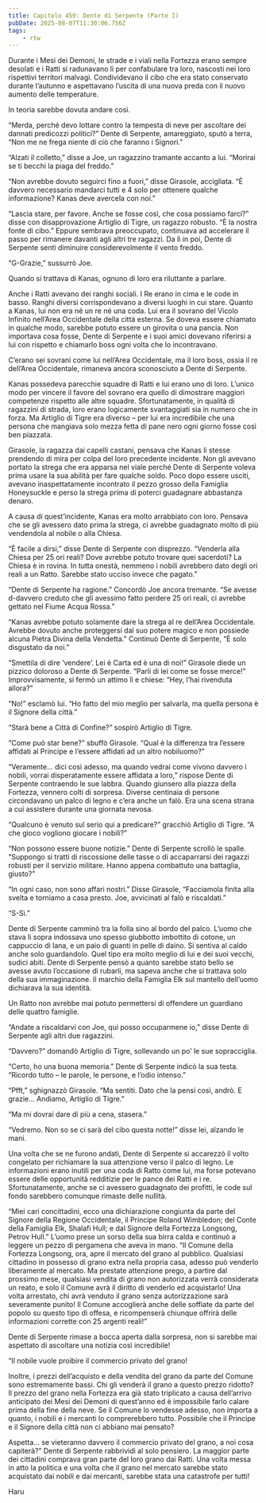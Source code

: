 ```yaml
---
title: Capitolo 459: Dente di Serpente (Parte I)
pubDate: 2025-08-07T11:30:06.756Z
tags:
    - rtw
---
```







 


Durante i Mesi dei Demoni, le strade e i viali nella Fortezza erano sempre desolati e i Ratti si radunavano lì per confabulare tra loro, nascosti nei loro rispettivi territori malvagi. Condividevano il cibo che era stato conservato durante l’autunno e aspettavano l’uscita di una nuova preda con il nuovo aumento delle temperature.


In teoria sarebbe dovuta andare così.


“Merda, perché devo lottare contro la tempesta di neve per ascoltare dei dannati predicozzi politici?” Dente di Serpente, amareggiato, sputò a terra, “Non me ne frega niente di ciò che faranno i Signori.”


“Alzati il colletto,” disse a Joe, un ragazzino tramante accanto a lui. “Morirai se ti becchi la piaga del freddo.”


“Non avrebbe dovuto seguirci fino a fuori,” disse Girasole, accigliata. “È davvero necessario mandarci tutti e 4 solo per ottenere qualche informazione? Kanas deve avercela con noi.”


“Lascia stare, per favore. Anche se fosse così, che cosa possiamo farci?” disse con disapprovazione Artiglio di Tigre, un ragazzo robusto. “È la nostra fonte di cibo.” Eppure sembrava preoccupato, continuava ad accelerare il passo per rimanere davanti agli altri tre ragazzi. Da lì in poi, Dente di Serpente sentì diminuire considerevolmente il vento freddo.


“G-Grazie,” sussurrò Joe.


Quando si trattava di Kanas, ognuno di loro era riluttante a parlare.


Anche i Ratti avevano dei ranghi sociali. I Re erano in cima e le code in basso. Ranghi diversi corrispondevano a diversi luoghi in cui stare. Quanto a Kanas, lui non era né un re né una coda. Lui era il sovrano del Vicolo Infinito nell’Area Occidentale della città esterna. Se doveva essere chiamato in qualche modo, sarebbe potuto essere un girovita o una pancia. Non importava cosa fosse, Dente di Serpente e i suoi amici dovevano riferirsi a lui con rispetto e chiamarlo boss ogni volta che lo incontravano.


C’erano sei sovrani come lui nell’Area Occidentale, ma il loro boss, ossia il re dell’Area Occidentale, rimaneva ancora sconosciuto a Dente di Serpente.


Kanas possedeva parecchie squadre di Ratti e lui erano uno di loro. L’unico modo per vincere il favore del sovrano era quello di dimostrare maggiori competenze rispetto alle altre squadre. Sfortunatamente, in qualità di ragazzini di strada, loro erano logicamente svantaggiati sia in numero che in forza. Ma Artiglio di Tigre era diverso – per lui era incredibile che una persona che mangiava solo mezza fetta di pane nero ogni giorno fosse così ben piazzata.


Girasole, la ragazza dai capelli castani, pensava che Kanas li stesse prendendo di mira per colpa del loro precedente incidente. Non gli avevano portato la strega che era apparsa nel viale perché Dente di Serpente voleva prima usare la sua abilità per fare qualche soldo. Poco dopo essere usciti, avevano inaspettatamente incontrato il pezzo grosso della Famiglia Honeysuckle e perso la strega prima di poterci guadagnare abbastanza denaro.


A causa di quest’incidente, Kanas era molto arrabbiato con loro. Pensava che se gli avessero dato prima la strega, ci avrebbe guadagnato molto di più vendendola al nobile o alla Chiesa.


“È facile a dirsi,” disse Dente di Serpente con disprezzo. “Venderla alla Chiesa per 25 ori reali? Dove avrebbe potuto trovare quei sacerdoti? La Chiesa è in rovina. In tutta onestà, nemmeno i nobili avrebbero dato degli ori reali a un Ratto. Sarebbe stato ucciso invece che pagato.”


“Dente di Serpente ha ragione.” Concordò Joe ancora tremante. “Se avesse d-davvero creduto che gli avessimo fatto perdere 25 ori reali, ci avrebbe gettato nel Fiume Acqua Rossa.”


“Kanas avrebbe potuto solamente dare la strega al re dell’Area Occidentale. Avrebbe dovuto anche proteggersi dal suo potere magico e non possiede alcuna Pietra Divina della Vendetta.” Continuò Dente di Serpente, “È solo disgustato da noi.”


“Smettila di dire ‘vendere’. Lei è Carta ed è una di noi!” Girasole diede un pizzico doloroso a Dente di Serpente. “Parli di lei come se fosse merce!” Improvvisamente, si fermò un attimo lì e chiese: “Hey, l’hai rivenduta allora?”


“No!” esclamò lui. “Ho fatto del mio meglio per salvarla, ma quella persona è il Signore della città.”


“Starà bene a Città di Confine?” sospirò Artiglio di Tigre.


“Come può star bene?” sbuffò Girasole. “Qual è la differenza tra l’essere affidati al Principe e l’essere affidati ad un altro nobiluomo?”


“Veramente… dici così adesso, ma quando vedrai come vivono davvero i nobili, vorrai disperatamente essere affidata a loro,” rispose Dente di Serpente contraendo le sue labbra. Quando giunsero alla piazza della Fortezza, vennero colti di sorpresa. Diverse centinaia di persone circondavano un palco di legno e c’era anche un falò. Era una scena strana a cui assistere durante una giornata nevosa.


“Qualcuno è venuto sul serio qui a predicare?” gracchiò Artiglio di Tigre. “A che gioco vogliono giocare i nobili?”


“Non possono essere buone notizie.” Dente di Serpente scrollò le spalle. “Suppongo si tratti di riscossione delle tasse o di accaparrarsi dei ragazzi robusti per il servizio militare. Hanno appena combattuto una battaglia, giusto?”


“In ogni caso, non sono affari nostri.” Disse Girasole, “Facciamola finita alla svelta e torniamo a casa presto. Joe, avvicinati al falò e riscaldati.”


“S-Sì.”


Dente di Serpente camminò tra la folla sino al bordo del palco. L’uomo che stava lì sopra indossava uno spesso giubbotto imbottito di cotone, un cappuccio di lana, e un paio di guanti in pelle di daino. Si sentiva al caldo anche solo guardandolo. Quel tipo era molto meglio di lui e dei suoi vecchi, sudici abiti. Dente di Serpente pensò a quanto sarebbe stato bello se avesse avuto l’occasione di rubarli, ma sapeva anche che si trattava solo della sua immaginazione. Il marchio della Famiglia Elk sul mantello dell’uomo dichiarava la sua identità.


Un Ratto non avrebbe mai potuto permettersi di offendere un guardiano delle quattro famiglie.


“Andate a riscaldarvi con Joe, qui posso occuparmene io,” disse Dente di Serpente agli altri due ragazzini.


“Davvero?” domandò Artiglio di Tigre, sollevando un po’ le sue sopracciglia.


“Certo, ho una buona memoria.” Dente di Serpente indicò la sua testa. “Ricordo tutto – le parole, le persone, e l’odio intenso.”


“Pfft,” sghignazzò Girasole. “Ma sentiti. Dato che la pensi così, andrò. E grazie… Andiamo, Artiglio di Tigre.”


“Ma mi dovrai dare di più a cena, stasera.”


“Vedremo. Non so se ci sarà del cibo questa notte!” disse lei, alzando le mani.


Una volta che se ne furono andati, Dente di Serpente si accarezzò il volto congelato per richiamare la sua attenzione verso il palco di legno. Le informazioni erano inutili per una coda di Ratto come lui, ma forse potevano essere delle opportunità redditizie per le pance dei Ratti e i re. Sfortunatamente, anche se ci avessero guadagnato dei profitti, le code sul fondo sarebbero comunque rimaste delle nullità.


“Miei cari concittadini, ecco una dichiarazione congiunta da parte del Signore della Regione Occidentale, il Principe Roland Wimbledon; del Conte della Famiglia Elk, Shalafi Hull; e dal Signore della Fortezza Longsong, Petrov Hull.” L’uomo prese un sorso della sua birra calda e continuò a leggere un pezzo di pergamena che aveva in mano. “Il Comune della Fortezza Longsong, ora, apre il mercato del grano al pubblico. Qualsiasi cittadino in possesso di grano extra nella propria casa, adesso può venderlo liberamente al mercato. Ma prestate attenzione prego, a partire dal prossimo mese, qualsiasi vendita di grano non autorizzata verrà considerata un reato, e solo il Comune avrà il diritto di venderlo ed acquistarlo! Una volta arrestato, chi avrà venduto il grano senza autorizzazione sarà severamente punito! Il Comune accoglierà anche delle soffiate da parte del popolo su questo tipo di offesa, e ricompenserà chiunque offrirà delle informazioni corrette con 25 argenti reali!”


Dente di Serpente rimase a bocca aperta dalla sorpresa, non si sarebbe mai aspettato di ascoltare una notizia così incredibile!


“Il nobile vuole proibire il commercio privato del grano!


Inoltre, i prezzi dell’acquisto e della vendita del grano da parte del Comune sono estremamente bassi. Chi gli venderà il grano a questo prezzo ridotto? Il prezzo del grano nella Fortezza era già stato triplicato a causa dell’arrivo anticipato dei Mesi dei Demoni di quest’anno ed è impossibile farlo calare prima della fine della neve. Se il Comune lo vendesse adesso, non importa a quanto, i nobili e i mercanti lo comprerebbero tutto. Possibile che il Principe e il Signore della città non ci abbiano mai pensato?


Aspetta… se vieteranno davvero il commercio privato del grano, a noi cosa capiterà?” Dente di Serpente rabbrividì al solo pensiero. La maggior parte dei cittadini comprava gran parte del loro grano dai Ratti. Una volta messa in atto la politica e una volta che il grano nel mercato sarebbe stato acquistato dai nobili e dai mercanti, sarebbe stata una catastrofe per tutti!


Haru
                                


                                



